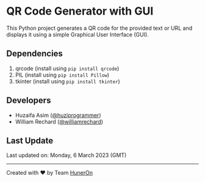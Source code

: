 # QR Code Generator with GUI
This Python project generates a QR code for the provided text or URL and displays it using a simple Graphical User Interface (GUI).

## Dependencies
1.  qrcode (install using `pip install qrcode`)
2.  PIL (install using `pip install Pillow`)
3.  tkinter (install using `pip install tkinter`)

## Developers
- Huzaifa Asim ([@huziprogrammer](https://github.com/huziprogrammer))
- William Rechard ([@williamrechard](https://github.com/williamrechard))

## Last Update
Last updated on: Monday, 6 March 2023 (GMT)

---

Created with :heart: by Team [HunerOn](https://huneron.site/)
